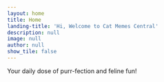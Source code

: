 ```yaml
---
layout: home
title: Home
landing-title: 'Hi, Welcome to Cat Memes Central'
description: null
image: null
author: null
show_tile: false
---
```


Your daily dose of purr-fection and feline fun!
